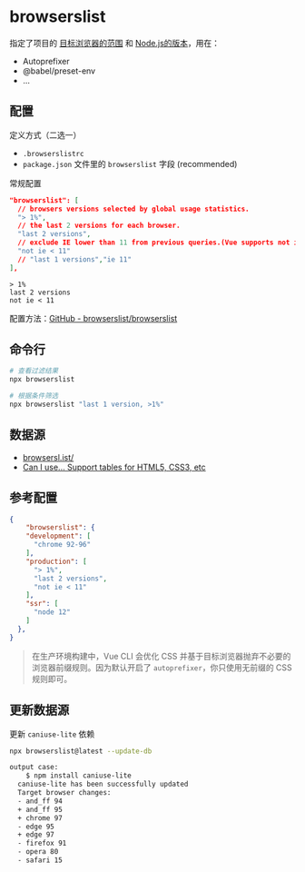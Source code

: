 # browserslist

指定了项目的 <u>目标浏览器的范围</u> 和 <u>Node.js的版本</u>，用在：

- Autoprefixer
- @babel/preset-env
- ...

## 配置

定义方式（二选一）

- `.browserslistrc` 
- `package.json` 文件里的 `browserslist` 字段 (recommended)

常规配置

```json
"browserslist": [
  // browsers versions selected by global usage statistics. 
  "> 1%",
  // the last 2 versions for each browser.
  "last 2 versions",
  // exclude IE lower than 11 from previous queries.(Vue supports not ie <= 8)
  "not ie < 11"
  // "last 1 versions","ie 11"
],
```

```
> 1%
last 2 versions
not ie < 11
```

配置方法：[GitHub - browserslist/browserslist](https://github.com/browserslist/browserslist)



## 命令行

```bash
# 查看过滤结果
npx browserslist

# 根据条件筛选
npx browserslist "last 1 version, >1%"
```



## 数据源

- [browsersl.ist/](https://browsersl.ist/)
- [Can I use... Support tables for HTML5, CSS3, etc](https://caniuse.com/)



## 参考配置

```json
{
    "browserslist": {
    "development": [
      "chrome 92-96"
    ],
    "production": [
      "> 1%",
      "last 2 versions",
      "not ie < 11"
    ],
    "ssr": [
      "node 12"
    ]
  },
}
```

> 在生产环境构建中，Vue CLI 会优化 CSS 并基于目标浏览器抛弃不必要的浏览器前缀规则。因为默认开启了 `autoprefixer`，你只使用无前缀的 CSS 规则即可。



## 更新数据源

更新 `caniuse-lite` 依赖

```bash
npx browserslist@latest --update-db
```

```bash
output case:
	$ npm install caniuse-lite
  caniuse-lite has been successfully updated
  Target browser changes:
  - and_ff 94
  + and_ff 95
  + chrome 97
  - edge 95
  + edge 97
  - firefox 91
  - opera 80
  - safari 15
```

